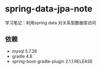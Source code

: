 # spring-data-jpa-note
学习笔记：利用spring data 对关系型数据库访问



## 依赖

- mysql  5.7.26
- gradle 4.8
- spring-boot-gradle-plugin  2.1.1.RELEASE